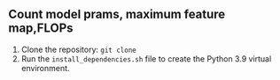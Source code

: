 ## Count model prams, maximum feature map,FLOPs
1. Clone the repository: `git clone`
2. Run the `install_dependencies.sh` file to create the Python 3.9 virtual environment.
